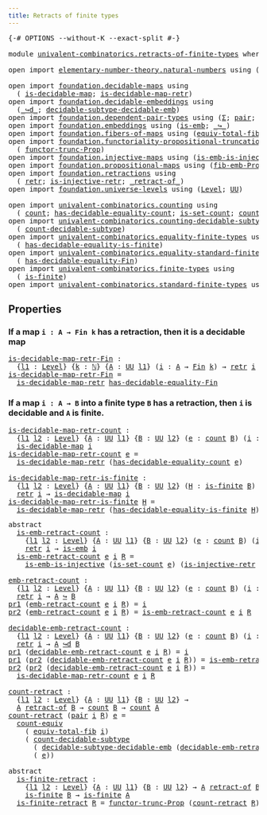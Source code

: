 ```yaml
---
title: Retracts of finite types
---
```


<pre class="Agda"><a id="50" class="Symbol">{-#</a> <a id="54" class="Keyword">OPTIONS</a> <a id="62" class="Pragma">--without-K</a> <a id="74" class="Pragma">--exact-split</a> <a id="88" class="Symbol">#-}</a>

<a id="93" class="Keyword">module</a> <a id="100" href="univalent-combinatorics.retracts-of-finite-types.html" class="Module">univalent-combinatorics.retracts-of-finite-types</a> <a id="149" class="Keyword">where</a>

<a id="156" class="Keyword">open</a> <a id="161" class="Keyword">import</a> <a id="168" href="elementary-number-theory.natural-numbers.html" class="Module">elementary-number-theory.natural-numbers</a> <a id="209" class="Keyword">using</a> <a id="215" class="Symbol">(</a><a id="216" href="elementary-number-theory.natural-numbers.html#1444" class="Datatype">ℕ</a><a id="217" class="Symbol">)</a>

<a id="220" class="Keyword">open</a> <a id="225" class="Keyword">import</a> <a id="232" href="foundation.decidable-maps.html" class="Module">foundation.decidable-maps</a> <a id="258" class="Keyword">using</a>
  <a id="266" class="Symbol">(</a> <a id="268" href="foundation.decidable-maps.html#758" class="Function">is-decidable-map</a><a id="284" class="Symbol">;</a> <a id="286" href="foundation.decidable-maps.html#869" class="Function">is-decidable-map-retr</a><a id="307" class="Symbol">)</a>
<a id="309" class="Keyword">open</a> <a id="314" class="Keyword">import</a> <a id="321" href="foundation.decidable-embeddings.html" class="Module">foundation.decidable-embeddings</a> <a id="353" class="Keyword">using</a>
  <a id="361" class="Symbol">(</a><a id="362" href="foundation.decidable-embeddings.html#3738" class="Function Operator">_↪d_</a><a id="366" class="Symbol">;</a> <a id="368" href="foundation.decidable-embeddings.html#6077" class="Function">decidable-subtype-decidable-emb</a><a id="399" class="Symbol">)</a>
<a id="401" class="Keyword">open</a> <a id="406" class="Keyword">import</a> <a id="413" href="foundation.dependent-pair-types.html" class="Module">foundation.dependent-pair-types</a> <a id="445" class="Keyword">using</a> <a id="451" class="Symbol">(</a><a id="452" href="foundation-core.dependent-pair-types.html#502" class="Record">Σ</a><a id="453" class="Symbol">;</a> <a id="455" href="foundation-core.dependent-pair-types.html#575" class="InductiveConstructor">pair</a><a id="459" class="Symbol">;</a> <a id="461" href="foundation-core.dependent-pair-types.html#592" class="Field">pr1</a><a id="464" class="Symbol">;</a> <a id="466" href="foundation-core.dependent-pair-types.html#604" class="Field">pr2</a><a id="469" class="Symbol">)</a>
<a id="471" class="Keyword">open</a> <a id="476" class="Keyword">import</a> <a id="483" href="foundation.embeddings.html" class="Module">foundation.embeddings</a> <a id="505" class="Keyword">using</a> <a id="511" class="Symbol">(</a><a id="512" href="foundation-core.embeddings.html#980" class="Function">is-emb</a><a id="518" class="Symbol">;</a> <a id="520" href="foundation-core.embeddings.html#1062" class="Function Operator">_↪_</a><a id="523" class="Symbol">)</a>
<a id="525" class="Keyword">open</a> <a id="530" class="Keyword">import</a> <a id="537" href="foundation.fibers-of-maps.html" class="Module">foundation.fibers-of-maps</a> <a id="563" class="Keyword">using</a> <a id="569" class="Symbol">(</a><a id="570" href="foundation-core.fibers-of-maps.html#5261" class="Function">equiv-total-fib</a><a id="585" class="Symbol">)</a>
<a id="587" class="Keyword">open</a> <a id="592" class="Keyword">import</a> <a id="599" href="foundation.functoriality-propositional-truncation.html" class="Module">foundation.functoriality-propositional-truncation</a> <a id="649" class="Keyword">using</a>
  <a id="657" class="Symbol">(</a> <a id="659" href="foundation.functoriality-propositional-truncation.html#1451" class="Function">functor-trunc-Prop</a><a id="677" class="Symbol">)</a>
<a id="679" class="Keyword">open</a> <a id="684" class="Keyword">import</a> <a id="691" href="foundation.injective-maps.html" class="Module">foundation.injective-maps</a> <a id="717" class="Keyword">using</a> <a id="723" class="Symbol">(</a><a id="724" href="foundation.injective-maps.html#4595" class="Function">is-emb-is-injective</a><a id="743" class="Symbol">)</a>
<a id="745" class="Keyword">open</a> <a id="750" class="Keyword">import</a> <a id="757" href="foundation.propositional-maps.html" class="Module">foundation.propositional-maps</a> <a id="787" class="Keyword">using</a> <a id="793" class="Symbol">(</a><a id="794" href="foundation-core.propositional-maps.html#2460" class="Function">fib-emb-Prop</a><a id="806" class="Symbol">)</a>
<a id="808" class="Keyword">open</a> <a id="813" class="Keyword">import</a> <a id="820" href="foundation.retractions.html" class="Module">foundation.retractions</a> <a id="843" class="Keyword">using</a>
  <a id="851" class="Symbol">(</a> <a id="853" href="foundation-core.retractions.html#593" class="Function">retr</a><a id="857" class="Symbol">;</a> <a id="859" href="foundation.retractions.html#2840" class="Function">is-injective-retr</a><a id="876" class="Symbol">;</a> <a id="878" href="foundation-core.retractions.html#670" class="Function Operator">_retract-of_</a><a id="890" class="Symbol">)</a>
<a id="892" class="Keyword">open</a> <a id="897" class="Keyword">import</a> <a id="904" href="foundation.universe-levels.html" class="Module">foundation.universe-levels</a> <a id="931" class="Keyword">using</a> <a id="937" class="Symbol">(</a><a id="938" href="Agda.Primitive.html#597" class="Postulate">Level</a><a id="943" class="Symbol">;</a> <a id="945" href="foundation-core.universe-levels.html#222" class="Primitive">UU</a><a id="947" class="Symbol">)</a>

<a id="950" class="Keyword">open</a> <a id="955" class="Keyword">import</a> <a id="962" href="univalent-combinatorics.counting.html" class="Module">univalent-combinatorics.counting</a> <a id="995" class="Keyword">using</a>
  <a id="1003" class="Symbol">(</a> <a id="1005" href="univalent-combinatorics.counting.html#1901" class="Function">count</a><a id="1010" class="Symbol">;</a> <a id="1012" href="univalent-combinatorics.counting.html#6142" class="Function">has-decidable-equality-count</a><a id="1040" class="Symbol">;</a> <a id="1042" href="univalent-combinatorics.counting.html#2757" class="Function">is-set-count</a><a id="1054" class="Symbol">;</a> <a id="1056" href="univalent-combinatorics.counting.html#3395" class="Function">count-equiv</a><a id="1067" class="Symbol">)</a>
<a id="1069" class="Keyword">open</a> <a id="1074" class="Keyword">import</a> <a id="1081" href="univalent-combinatorics.counting-decidable-subtypes.html" class="Module">univalent-combinatorics.counting-decidable-subtypes</a> <a id="1133" class="Keyword">using</a>
  <a id="1141" class="Symbol">(</a> <a id="1143" href="univalent-combinatorics.counting-decidable-subtypes.html#4574" class="Function">count-decidable-subtype</a><a id="1166" class="Symbol">)</a>
<a id="1168" class="Keyword">open</a> <a id="1173" class="Keyword">import</a> <a id="1180" href="univalent-combinatorics.equality-finite-types.html" class="Module">univalent-combinatorics.equality-finite-types</a> <a id="1226" class="Keyword">using</a>
  <a id="1234" class="Symbol">(</a> <a id="1236" href="univalent-combinatorics.equality-finite-types.html#1988" class="Function">has-decidable-equality-is-finite</a><a id="1268" class="Symbol">)</a>
<a id="1270" class="Keyword">open</a> <a id="1275" class="Keyword">import</a> <a id="1282" href="univalent-combinatorics.equality-standard-finite-types.html" class="Module">univalent-combinatorics.equality-standard-finite-types</a> <a id="1337" class="Keyword">using</a>
  <a id="1345" class="Symbol">(</a> <a id="1347" href="univalent-combinatorics.equality-standard-finite-types.html#2965" class="Function">has-decidable-equality-Fin</a><a id="1373" class="Symbol">)</a>
<a id="1375" class="Keyword">open</a> <a id="1380" class="Keyword">import</a> <a id="1387" href="univalent-combinatorics.finite-types.html" class="Module">univalent-combinatorics.finite-types</a> <a id="1424" class="Keyword">using</a>
  <a id="1432" class="Symbol">(</a> <a id="1434" href="univalent-combinatorics.finite-types.html#4064" class="Function">is-finite</a><a id="1443" class="Symbol">)</a>
<a id="1445" class="Keyword">open</a> <a id="1450" class="Keyword">import</a> <a id="1457" href="univalent-combinatorics.standard-finite-types.html" class="Module">univalent-combinatorics.standard-finite-types</a> <a id="1503" class="Keyword">using</a> <a id="1509" class="Symbol">(</a><a id="1510" href="univalent-combinatorics.standard-finite-types.html#2149" class="Function">Fin</a><a id="1513" class="Symbol">)</a>
</pre>
## Properties

### If a map `i : A → Fin k` has a retraction, then it is a decidable map

<pre class="Agda"><a id="is-decidable-map-retr-Fin"></a><a id="1618" href="univalent-combinatorics.retracts-of-finite-types.html#1618" class="Function">is-decidable-map-retr-Fin</a> <a id="1644" class="Symbol">:</a>
  <a id="1648" class="Symbol">{</a><a id="1649" href="univalent-combinatorics.retracts-of-finite-types.html#1649" class="Bound">l1</a> <a id="1652" class="Symbol">:</a> <a id="1654" href="Agda.Primitive.html#597" class="Postulate">Level</a><a id="1659" class="Symbol">}</a> <a id="1661" class="Symbol">{</a><a id="1662" href="univalent-combinatorics.retracts-of-finite-types.html#1662" class="Bound">k</a> <a id="1664" class="Symbol">:</a> <a id="1666" href="elementary-number-theory.natural-numbers.html#1444" class="Datatype">ℕ</a><a id="1667" class="Symbol">}</a> <a id="1669" class="Symbol">{</a><a id="1670" href="univalent-combinatorics.retracts-of-finite-types.html#1670" class="Bound">A</a> <a id="1672" class="Symbol">:</a> <a id="1674" href="foundation-core.universe-levels.html#222" class="Primitive">UU</a> <a id="1677" href="univalent-combinatorics.retracts-of-finite-types.html#1649" class="Bound">l1</a><a id="1679" class="Symbol">}</a> <a id="1681" class="Symbol">(</a><a id="1682" href="univalent-combinatorics.retracts-of-finite-types.html#1682" class="Bound">i</a> <a id="1684" class="Symbol">:</a> <a id="1686" href="univalent-combinatorics.retracts-of-finite-types.html#1670" class="Bound">A</a> <a id="1688" class="Symbol">→</a> <a id="1690" href="univalent-combinatorics.standard-finite-types.html#2149" class="Function">Fin</a> <a id="1694" href="univalent-combinatorics.retracts-of-finite-types.html#1662" class="Bound">k</a><a id="1695" class="Symbol">)</a> <a id="1697" class="Symbol">→</a> <a id="1699" href="foundation-core.retractions.html#593" class="Function">retr</a> <a id="1704" href="univalent-combinatorics.retracts-of-finite-types.html#1682" class="Bound">i</a> <a id="1706" class="Symbol">→</a> <a id="1708" href="foundation.decidable-maps.html#758" class="Function">is-decidable-map</a> <a id="1725" href="univalent-combinatorics.retracts-of-finite-types.html#1682" class="Bound">i</a>
<a id="1727" href="univalent-combinatorics.retracts-of-finite-types.html#1618" class="Function">is-decidable-map-retr-Fin</a> <a id="1753" class="Symbol">=</a>
  <a id="1757" href="foundation.decidable-maps.html#869" class="Function">is-decidable-map-retr</a> <a id="1779" href="univalent-combinatorics.equality-standard-finite-types.html#2965" class="Function">has-decidable-equality-Fin</a>
</pre>
### If a map `i : A → B` into a finite type `B` has a retraction, then `i` is decidable and `A` is finite.

<pre class="Agda"><a id="is-decidable-map-retr-count"></a><a id="1927" href="univalent-combinatorics.retracts-of-finite-types.html#1927" class="Function">is-decidable-map-retr-count</a> <a id="1955" class="Symbol">:</a>
  <a id="1959" class="Symbol">{</a><a id="1960" href="univalent-combinatorics.retracts-of-finite-types.html#1960" class="Bound">l1</a> <a id="1963" href="univalent-combinatorics.retracts-of-finite-types.html#1963" class="Bound">l2</a> <a id="1966" class="Symbol">:</a> <a id="1968" href="Agda.Primitive.html#597" class="Postulate">Level</a><a id="1973" class="Symbol">}</a> <a id="1975" class="Symbol">{</a><a id="1976" href="univalent-combinatorics.retracts-of-finite-types.html#1976" class="Bound">A</a> <a id="1978" class="Symbol">:</a> <a id="1980" href="foundation-core.universe-levels.html#222" class="Primitive">UU</a> <a id="1983" href="univalent-combinatorics.retracts-of-finite-types.html#1960" class="Bound">l1</a><a id="1985" class="Symbol">}</a> <a id="1987" class="Symbol">{</a><a id="1988" href="univalent-combinatorics.retracts-of-finite-types.html#1988" class="Bound">B</a> <a id="1990" class="Symbol">:</a> <a id="1992" href="foundation-core.universe-levels.html#222" class="Primitive">UU</a> <a id="1995" href="univalent-combinatorics.retracts-of-finite-types.html#1963" class="Bound">l2</a><a id="1997" class="Symbol">}</a> <a id="1999" class="Symbol">(</a><a id="2000" href="univalent-combinatorics.retracts-of-finite-types.html#2000" class="Bound">e</a> <a id="2002" class="Symbol">:</a> <a id="2004" href="univalent-combinatorics.counting.html#1901" class="Function">count</a> <a id="2010" href="univalent-combinatorics.retracts-of-finite-types.html#1988" class="Bound">B</a><a id="2011" class="Symbol">)</a> <a id="2013" class="Symbol">(</a><a id="2014" href="univalent-combinatorics.retracts-of-finite-types.html#2014" class="Bound">i</a> <a id="2016" class="Symbol">:</a> <a id="2018" href="univalent-combinatorics.retracts-of-finite-types.html#1976" class="Bound">A</a> <a id="2020" class="Symbol">→</a> <a id="2022" href="univalent-combinatorics.retracts-of-finite-types.html#1988" class="Bound">B</a><a id="2023" class="Symbol">)</a> <a id="2025" class="Symbol">→</a> <a id="2027" href="foundation-core.retractions.html#593" class="Function">retr</a> <a id="2032" href="univalent-combinatorics.retracts-of-finite-types.html#2014" class="Bound">i</a> <a id="2034" class="Symbol">→</a>
  <a id="2038" href="foundation.decidable-maps.html#758" class="Function">is-decidable-map</a> <a id="2055" href="univalent-combinatorics.retracts-of-finite-types.html#2014" class="Bound">i</a>
<a id="2057" href="univalent-combinatorics.retracts-of-finite-types.html#1927" class="Function">is-decidable-map-retr-count</a> <a id="2085" href="univalent-combinatorics.retracts-of-finite-types.html#2085" class="Bound">e</a> <a id="2087" class="Symbol">=</a>
  <a id="2091" href="foundation.decidable-maps.html#869" class="Function">is-decidable-map-retr</a> <a id="2113" class="Symbol">(</a><a id="2114" href="univalent-combinatorics.counting.html#6142" class="Function">has-decidable-equality-count</a> <a id="2143" href="univalent-combinatorics.retracts-of-finite-types.html#2085" class="Bound">e</a><a id="2144" class="Symbol">)</a>

<a id="is-decidable-map-retr-is-finite"></a><a id="2147" href="univalent-combinatorics.retracts-of-finite-types.html#2147" class="Function">is-decidable-map-retr-is-finite</a> <a id="2179" class="Symbol">:</a>
  <a id="2183" class="Symbol">{</a><a id="2184" href="univalent-combinatorics.retracts-of-finite-types.html#2184" class="Bound">l1</a> <a id="2187" href="univalent-combinatorics.retracts-of-finite-types.html#2187" class="Bound">l2</a> <a id="2190" class="Symbol">:</a> <a id="2192" href="Agda.Primitive.html#597" class="Postulate">Level</a><a id="2197" class="Symbol">}</a> <a id="2199" class="Symbol">{</a><a id="2200" href="univalent-combinatorics.retracts-of-finite-types.html#2200" class="Bound">A</a> <a id="2202" class="Symbol">:</a> <a id="2204" href="foundation-core.universe-levels.html#222" class="Primitive">UU</a> <a id="2207" href="univalent-combinatorics.retracts-of-finite-types.html#2184" class="Bound">l1</a><a id="2209" class="Symbol">}</a> <a id="2211" class="Symbol">{</a><a id="2212" href="univalent-combinatorics.retracts-of-finite-types.html#2212" class="Bound">B</a> <a id="2214" class="Symbol">:</a> <a id="2216" href="foundation-core.universe-levels.html#222" class="Primitive">UU</a> <a id="2219" href="univalent-combinatorics.retracts-of-finite-types.html#2187" class="Bound">l2</a><a id="2221" class="Symbol">}</a> <a id="2223" class="Symbol">(</a><a id="2224" href="univalent-combinatorics.retracts-of-finite-types.html#2224" class="Bound">H</a> <a id="2226" class="Symbol">:</a> <a id="2228" href="univalent-combinatorics.finite-types.html#4064" class="Function">is-finite</a> <a id="2238" href="univalent-combinatorics.retracts-of-finite-types.html#2212" class="Bound">B</a><a id="2239" class="Symbol">)</a> <a id="2241" class="Symbol">(</a><a id="2242" href="univalent-combinatorics.retracts-of-finite-types.html#2242" class="Bound">i</a> <a id="2244" class="Symbol">:</a> <a id="2246" href="univalent-combinatorics.retracts-of-finite-types.html#2200" class="Bound">A</a> <a id="2248" class="Symbol">→</a> <a id="2250" href="univalent-combinatorics.retracts-of-finite-types.html#2212" class="Bound">B</a><a id="2251" class="Symbol">)</a> <a id="2253" class="Symbol">→</a>
  <a id="2257" href="foundation-core.retractions.html#593" class="Function">retr</a> <a id="2262" href="univalent-combinatorics.retracts-of-finite-types.html#2242" class="Bound">i</a> <a id="2264" class="Symbol">→</a> <a id="2266" href="foundation.decidable-maps.html#758" class="Function">is-decidable-map</a> <a id="2283" href="univalent-combinatorics.retracts-of-finite-types.html#2242" class="Bound">i</a>
<a id="2285" href="univalent-combinatorics.retracts-of-finite-types.html#2147" class="Function">is-decidable-map-retr-is-finite</a> <a id="2317" href="univalent-combinatorics.retracts-of-finite-types.html#2317" class="Bound">H</a> <a id="2319" class="Symbol">=</a>
  <a id="2323" href="foundation.decidable-maps.html#869" class="Function">is-decidable-map-retr</a> <a id="2345" class="Symbol">(</a><a id="2346" href="univalent-combinatorics.equality-finite-types.html#1988" class="Function">has-decidable-equality-is-finite</a> <a id="2379" href="univalent-combinatorics.retracts-of-finite-types.html#2317" class="Bound">H</a><a id="2380" class="Symbol">)</a>
</pre>
<pre class="Agda"><a id="2395" class="Keyword">abstract</a>
  <a id="is-emb-retract-count"></a><a id="2406" href="univalent-combinatorics.retracts-of-finite-types.html#2406" class="Function">is-emb-retract-count</a> <a id="2427" class="Symbol">:</a>
    <a id="2433" class="Symbol">{</a><a id="2434" href="univalent-combinatorics.retracts-of-finite-types.html#2434" class="Bound">l1</a> <a id="2437" href="univalent-combinatorics.retracts-of-finite-types.html#2437" class="Bound">l2</a> <a id="2440" class="Symbol">:</a> <a id="2442" href="Agda.Primitive.html#597" class="Postulate">Level</a><a id="2447" class="Symbol">}</a> <a id="2449" class="Symbol">{</a><a id="2450" href="univalent-combinatorics.retracts-of-finite-types.html#2450" class="Bound">A</a> <a id="2452" class="Symbol">:</a> <a id="2454" href="foundation-core.universe-levels.html#222" class="Primitive">UU</a> <a id="2457" href="univalent-combinatorics.retracts-of-finite-types.html#2434" class="Bound">l1</a><a id="2459" class="Symbol">}</a> <a id="2461" class="Symbol">{</a><a id="2462" href="univalent-combinatorics.retracts-of-finite-types.html#2462" class="Bound">B</a> <a id="2464" class="Symbol">:</a> <a id="2466" href="foundation-core.universe-levels.html#222" class="Primitive">UU</a> <a id="2469" href="univalent-combinatorics.retracts-of-finite-types.html#2437" class="Bound">l2</a><a id="2471" class="Symbol">}</a> <a id="2473" class="Symbol">(</a><a id="2474" href="univalent-combinatorics.retracts-of-finite-types.html#2474" class="Bound">e</a> <a id="2476" class="Symbol">:</a> <a id="2478" href="univalent-combinatorics.counting.html#1901" class="Function">count</a> <a id="2484" href="univalent-combinatorics.retracts-of-finite-types.html#2462" class="Bound">B</a><a id="2485" class="Symbol">)</a> <a id="2487" class="Symbol">(</a><a id="2488" href="univalent-combinatorics.retracts-of-finite-types.html#2488" class="Bound">i</a> <a id="2490" class="Symbol">:</a> <a id="2492" href="univalent-combinatorics.retracts-of-finite-types.html#2450" class="Bound">A</a> <a id="2494" class="Symbol">→</a> <a id="2496" href="univalent-combinatorics.retracts-of-finite-types.html#2462" class="Bound">B</a><a id="2497" class="Symbol">)</a> <a id="2499" class="Symbol">→</a>
    <a id="2505" href="foundation-core.retractions.html#593" class="Function">retr</a> <a id="2510" href="univalent-combinatorics.retracts-of-finite-types.html#2488" class="Bound">i</a> <a id="2512" class="Symbol">→</a> <a id="2514" href="foundation-core.embeddings.html#980" class="Function">is-emb</a> <a id="2521" href="univalent-combinatorics.retracts-of-finite-types.html#2488" class="Bound">i</a>
  <a id="2525" href="univalent-combinatorics.retracts-of-finite-types.html#2406" class="Function">is-emb-retract-count</a> <a id="2546" href="univalent-combinatorics.retracts-of-finite-types.html#2546" class="Bound">e</a> <a id="2548" href="univalent-combinatorics.retracts-of-finite-types.html#2548" class="Bound">i</a> <a id="2550" href="univalent-combinatorics.retracts-of-finite-types.html#2550" class="Bound">R</a> <a id="2552" class="Symbol">=</a>
    <a id="2558" href="foundation.injective-maps.html#4595" class="Function">is-emb-is-injective</a> <a id="2578" class="Symbol">(</a><a id="2579" href="univalent-combinatorics.counting.html#2757" class="Function">is-set-count</a> <a id="2592" href="univalent-combinatorics.retracts-of-finite-types.html#2546" class="Bound">e</a><a id="2593" class="Symbol">)</a> <a id="2595" class="Symbol">(</a><a id="2596" href="foundation.retractions.html#2840" class="Function">is-injective-retr</a> <a id="2614" href="univalent-combinatorics.retracts-of-finite-types.html#2548" class="Bound">i</a> <a id="2616" href="univalent-combinatorics.retracts-of-finite-types.html#2550" class="Bound">R</a><a id="2617" class="Symbol">)</a>

<a id="emb-retract-count"></a><a id="2620" href="univalent-combinatorics.retracts-of-finite-types.html#2620" class="Function">emb-retract-count</a> <a id="2638" class="Symbol">:</a>
  <a id="2642" class="Symbol">{</a><a id="2643" href="univalent-combinatorics.retracts-of-finite-types.html#2643" class="Bound">l1</a> <a id="2646" href="univalent-combinatorics.retracts-of-finite-types.html#2646" class="Bound">l2</a> <a id="2649" class="Symbol">:</a> <a id="2651" href="Agda.Primitive.html#597" class="Postulate">Level</a><a id="2656" class="Symbol">}</a> <a id="2658" class="Symbol">{</a><a id="2659" href="univalent-combinatorics.retracts-of-finite-types.html#2659" class="Bound">A</a> <a id="2661" class="Symbol">:</a> <a id="2663" href="foundation-core.universe-levels.html#222" class="Primitive">UU</a> <a id="2666" href="univalent-combinatorics.retracts-of-finite-types.html#2643" class="Bound">l1</a><a id="2668" class="Symbol">}</a> <a id="2670" class="Symbol">{</a><a id="2671" href="univalent-combinatorics.retracts-of-finite-types.html#2671" class="Bound">B</a> <a id="2673" class="Symbol">:</a> <a id="2675" href="foundation-core.universe-levels.html#222" class="Primitive">UU</a> <a id="2678" href="univalent-combinatorics.retracts-of-finite-types.html#2646" class="Bound">l2</a><a id="2680" class="Symbol">}</a> <a id="2682" class="Symbol">(</a><a id="2683" href="univalent-combinatorics.retracts-of-finite-types.html#2683" class="Bound">e</a> <a id="2685" class="Symbol">:</a> <a id="2687" href="univalent-combinatorics.counting.html#1901" class="Function">count</a> <a id="2693" href="univalent-combinatorics.retracts-of-finite-types.html#2671" class="Bound">B</a><a id="2694" class="Symbol">)</a> <a id="2696" class="Symbol">(</a><a id="2697" href="univalent-combinatorics.retracts-of-finite-types.html#2697" class="Bound">i</a> <a id="2699" class="Symbol">:</a> <a id="2701" href="univalent-combinatorics.retracts-of-finite-types.html#2659" class="Bound">A</a> <a id="2703" class="Symbol">→</a> <a id="2705" href="univalent-combinatorics.retracts-of-finite-types.html#2671" class="Bound">B</a><a id="2706" class="Symbol">)</a> <a id="2708" class="Symbol">→</a>
  <a id="2712" href="foundation-core.retractions.html#593" class="Function">retr</a> <a id="2717" href="univalent-combinatorics.retracts-of-finite-types.html#2697" class="Bound">i</a> <a id="2719" class="Symbol">→</a> <a id="2721" href="univalent-combinatorics.retracts-of-finite-types.html#2659" class="Bound">A</a> <a id="2723" href="foundation-core.embeddings.html#1062" class="Function Operator">↪</a> <a id="2725" href="univalent-combinatorics.retracts-of-finite-types.html#2671" class="Bound">B</a>
<a id="2727" href="foundation-core.dependent-pair-types.html#592" class="Field">pr1</a> <a id="2731" class="Symbol">(</a><a id="2732" href="univalent-combinatorics.retracts-of-finite-types.html#2620" class="Function">emb-retract-count</a> <a id="2750" href="univalent-combinatorics.retracts-of-finite-types.html#2750" class="Bound">e</a> <a id="2752" href="univalent-combinatorics.retracts-of-finite-types.html#2752" class="Bound">i</a> <a id="2754" href="univalent-combinatorics.retracts-of-finite-types.html#2754" class="Bound">R</a><a id="2755" class="Symbol">)</a> <a id="2757" class="Symbol">=</a> <a id="2759" href="univalent-combinatorics.retracts-of-finite-types.html#2752" class="Bound">i</a>
<a id="2761" href="foundation-core.dependent-pair-types.html#604" class="Field">pr2</a> <a id="2765" class="Symbol">(</a><a id="2766" href="univalent-combinatorics.retracts-of-finite-types.html#2620" class="Function">emb-retract-count</a> <a id="2784" href="univalent-combinatorics.retracts-of-finite-types.html#2784" class="Bound">e</a> <a id="2786" href="univalent-combinatorics.retracts-of-finite-types.html#2786" class="Bound">i</a> <a id="2788" href="univalent-combinatorics.retracts-of-finite-types.html#2788" class="Bound">R</a><a id="2789" class="Symbol">)</a> <a id="2791" class="Symbol">=</a> <a id="2793" href="univalent-combinatorics.retracts-of-finite-types.html#2406" class="Function">is-emb-retract-count</a> <a id="2814" href="univalent-combinatorics.retracts-of-finite-types.html#2784" class="Bound">e</a> <a id="2816" href="univalent-combinatorics.retracts-of-finite-types.html#2786" class="Bound">i</a> <a id="2818" href="univalent-combinatorics.retracts-of-finite-types.html#2788" class="Bound">R</a>

<a id="decidable-emb-retract-count"></a><a id="2821" href="univalent-combinatorics.retracts-of-finite-types.html#2821" class="Function">decidable-emb-retract-count</a> <a id="2849" class="Symbol">:</a>
  <a id="2853" class="Symbol">{</a><a id="2854" href="univalent-combinatorics.retracts-of-finite-types.html#2854" class="Bound">l1</a> <a id="2857" href="univalent-combinatorics.retracts-of-finite-types.html#2857" class="Bound">l2</a> <a id="2860" class="Symbol">:</a> <a id="2862" href="Agda.Primitive.html#597" class="Postulate">Level</a><a id="2867" class="Symbol">}</a> <a id="2869" class="Symbol">{</a><a id="2870" href="univalent-combinatorics.retracts-of-finite-types.html#2870" class="Bound">A</a> <a id="2872" class="Symbol">:</a> <a id="2874" href="foundation-core.universe-levels.html#222" class="Primitive">UU</a> <a id="2877" href="univalent-combinatorics.retracts-of-finite-types.html#2854" class="Bound">l1</a><a id="2879" class="Symbol">}</a> <a id="2881" class="Symbol">{</a><a id="2882" href="univalent-combinatorics.retracts-of-finite-types.html#2882" class="Bound">B</a> <a id="2884" class="Symbol">:</a> <a id="2886" href="foundation-core.universe-levels.html#222" class="Primitive">UU</a> <a id="2889" href="univalent-combinatorics.retracts-of-finite-types.html#2857" class="Bound">l2</a><a id="2891" class="Symbol">}</a> <a id="2893" class="Symbol">(</a><a id="2894" href="univalent-combinatorics.retracts-of-finite-types.html#2894" class="Bound">e</a> <a id="2896" class="Symbol">:</a> <a id="2898" href="univalent-combinatorics.counting.html#1901" class="Function">count</a> <a id="2904" href="univalent-combinatorics.retracts-of-finite-types.html#2882" class="Bound">B</a><a id="2905" class="Symbol">)</a> <a id="2907" class="Symbol">(</a><a id="2908" href="univalent-combinatorics.retracts-of-finite-types.html#2908" class="Bound">i</a> <a id="2910" class="Symbol">:</a> <a id="2912" href="univalent-combinatorics.retracts-of-finite-types.html#2870" class="Bound">A</a> <a id="2914" class="Symbol">→</a> <a id="2916" href="univalent-combinatorics.retracts-of-finite-types.html#2882" class="Bound">B</a><a id="2917" class="Symbol">)</a> <a id="2919" class="Symbol">→</a>
  <a id="2923" href="foundation-core.retractions.html#593" class="Function">retr</a> <a id="2928" href="univalent-combinatorics.retracts-of-finite-types.html#2908" class="Bound">i</a> <a id="2930" class="Symbol">→</a> <a id="2932" href="univalent-combinatorics.retracts-of-finite-types.html#2870" class="Bound">A</a> <a id="2934" href="foundation.decidable-embeddings.html#3738" class="Function Operator">↪d</a> <a id="2937" href="univalent-combinatorics.retracts-of-finite-types.html#2882" class="Bound">B</a>
<a id="2939" href="foundation-core.dependent-pair-types.html#592" class="Field">pr1</a> <a id="2943" class="Symbol">(</a><a id="2944" href="univalent-combinatorics.retracts-of-finite-types.html#2821" class="Function">decidable-emb-retract-count</a> <a id="2972" href="univalent-combinatorics.retracts-of-finite-types.html#2972" class="Bound">e</a> <a id="2974" href="univalent-combinatorics.retracts-of-finite-types.html#2974" class="Bound">i</a> <a id="2976" href="univalent-combinatorics.retracts-of-finite-types.html#2976" class="Bound">R</a><a id="2977" class="Symbol">)</a> <a id="2979" class="Symbol">=</a> <a id="2981" href="univalent-combinatorics.retracts-of-finite-types.html#2974" class="Bound">i</a>
<a id="2983" href="foundation-core.dependent-pair-types.html#592" class="Field">pr1</a> <a id="2987" class="Symbol">(</a><a id="2988" href="foundation-core.dependent-pair-types.html#604" class="Field">pr2</a> <a id="2992" class="Symbol">(</a><a id="2993" href="univalent-combinatorics.retracts-of-finite-types.html#2821" class="Function">decidable-emb-retract-count</a> <a id="3021" href="univalent-combinatorics.retracts-of-finite-types.html#3021" class="Bound">e</a> <a id="3023" href="univalent-combinatorics.retracts-of-finite-types.html#3023" class="Bound">i</a> <a id="3025" href="univalent-combinatorics.retracts-of-finite-types.html#3025" class="Bound">R</a><a id="3026" class="Symbol">))</a> <a id="3029" class="Symbol">=</a> <a id="3031" href="univalent-combinatorics.retracts-of-finite-types.html#2406" class="Function">is-emb-retract-count</a> <a id="3052" href="univalent-combinatorics.retracts-of-finite-types.html#3021" class="Bound">e</a> <a id="3054" href="univalent-combinatorics.retracts-of-finite-types.html#3023" class="Bound">i</a> <a id="3056" href="univalent-combinatorics.retracts-of-finite-types.html#3025" class="Bound">R</a>
<a id="3058" href="foundation-core.dependent-pair-types.html#604" class="Field">pr2</a> <a id="3062" class="Symbol">(</a><a id="3063" href="foundation-core.dependent-pair-types.html#604" class="Field">pr2</a> <a id="3067" class="Symbol">(</a><a id="3068" href="univalent-combinatorics.retracts-of-finite-types.html#2821" class="Function">decidable-emb-retract-count</a> <a id="3096" href="univalent-combinatorics.retracts-of-finite-types.html#3096" class="Bound">e</a> <a id="3098" href="univalent-combinatorics.retracts-of-finite-types.html#3098" class="Bound">i</a> <a id="3100" href="univalent-combinatorics.retracts-of-finite-types.html#3100" class="Bound">R</a><a id="3101" class="Symbol">))</a> <a id="3104" class="Symbol">=</a>
  <a id="3108" href="univalent-combinatorics.retracts-of-finite-types.html#1927" class="Function">is-decidable-map-retr-count</a> <a id="3136" href="univalent-combinatorics.retracts-of-finite-types.html#3096" class="Bound">e</a> <a id="3138" href="univalent-combinatorics.retracts-of-finite-types.html#3098" class="Bound">i</a> <a id="3140" href="univalent-combinatorics.retracts-of-finite-types.html#3100" class="Bound">R</a>

<a id="count-retract"></a><a id="3143" href="univalent-combinatorics.retracts-of-finite-types.html#3143" class="Function">count-retract</a> <a id="3157" class="Symbol">:</a>
  <a id="3161" class="Symbol">{</a><a id="3162" href="univalent-combinatorics.retracts-of-finite-types.html#3162" class="Bound">l1</a> <a id="3165" href="univalent-combinatorics.retracts-of-finite-types.html#3165" class="Bound">l2</a> <a id="3168" class="Symbol">:</a> <a id="3170" href="Agda.Primitive.html#597" class="Postulate">Level</a><a id="3175" class="Symbol">}</a> <a id="3177" class="Symbol">{</a><a id="3178" href="univalent-combinatorics.retracts-of-finite-types.html#3178" class="Bound">A</a> <a id="3180" class="Symbol">:</a> <a id="3182" href="foundation-core.universe-levels.html#222" class="Primitive">UU</a> <a id="3185" href="univalent-combinatorics.retracts-of-finite-types.html#3162" class="Bound">l1</a><a id="3187" class="Symbol">}</a> <a id="3189" class="Symbol">{</a><a id="3190" href="univalent-combinatorics.retracts-of-finite-types.html#3190" class="Bound">B</a> <a id="3192" class="Symbol">:</a> <a id="3194" href="foundation-core.universe-levels.html#222" class="Primitive">UU</a> <a id="3197" href="univalent-combinatorics.retracts-of-finite-types.html#3165" class="Bound">l2</a><a id="3199" class="Symbol">}</a> <a id="3201" class="Symbol">→</a>
  <a id="3205" href="univalent-combinatorics.retracts-of-finite-types.html#3178" class="Bound">A</a> <a id="3207" href="foundation-core.retractions.html#670" class="Function Operator">retract-of</a> <a id="3218" href="univalent-combinatorics.retracts-of-finite-types.html#3190" class="Bound">B</a> <a id="3220" class="Symbol">→</a> <a id="3222" href="univalent-combinatorics.counting.html#1901" class="Function">count</a> <a id="3228" href="univalent-combinatorics.retracts-of-finite-types.html#3190" class="Bound">B</a> <a id="3230" class="Symbol">→</a> <a id="3232" href="univalent-combinatorics.counting.html#1901" class="Function">count</a> <a id="3238" href="univalent-combinatorics.retracts-of-finite-types.html#3178" class="Bound">A</a>
<a id="3240" href="univalent-combinatorics.retracts-of-finite-types.html#3143" class="Function">count-retract</a> <a id="3254" class="Symbol">(</a><a id="3255" href="foundation-core.dependent-pair-types.html#575" class="InductiveConstructor">pair</a> <a id="3260" href="univalent-combinatorics.retracts-of-finite-types.html#3260" class="Bound">i</a> <a id="3262" href="univalent-combinatorics.retracts-of-finite-types.html#3262" class="Bound">R</a><a id="3263" class="Symbol">)</a> <a id="3265" href="univalent-combinatorics.retracts-of-finite-types.html#3265" class="Bound">e</a> <a id="3267" class="Symbol">=</a>
  <a id="3271" href="univalent-combinatorics.counting.html#3395" class="Function">count-equiv</a>
    <a id="3287" class="Symbol">(</a> <a id="3289" href="foundation-core.fibers-of-maps.html#5261" class="Function">equiv-total-fib</a> <a id="3305" href="univalent-combinatorics.retracts-of-finite-types.html#3260" class="Bound">i</a><a id="3306" class="Symbol">)</a>
    <a id="3312" class="Symbol">(</a> <a id="3314" href="univalent-combinatorics.counting-decidable-subtypes.html#4574" class="Function">count-decidable-subtype</a>
      <a id="3344" class="Symbol">(</a> <a id="3346" href="foundation.decidable-embeddings.html#6077" class="Function">decidable-subtype-decidable-emb</a> <a id="3378" class="Symbol">(</a><a id="3379" href="univalent-combinatorics.retracts-of-finite-types.html#2821" class="Function">decidable-emb-retract-count</a> <a id="3407" href="univalent-combinatorics.retracts-of-finite-types.html#3265" class="Bound">e</a> <a id="3409" href="univalent-combinatorics.retracts-of-finite-types.html#3260" class="Bound">i</a> <a id="3411" href="univalent-combinatorics.retracts-of-finite-types.html#3262" class="Bound">R</a><a id="3412" class="Symbol">))</a>
      <a id="3421" class="Symbol">(</a> <a id="3423" href="univalent-combinatorics.retracts-of-finite-types.html#3265" class="Bound">e</a><a id="3424" class="Symbol">))</a>

<a id="3428" class="Keyword">abstract</a>
  <a id="is-finite-retract"></a><a id="3439" href="univalent-combinatorics.retracts-of-finite-types.html#3439" class="Function">is-finite-retract</a> <a id="3457" class="Symbol">:</a>
    <a id="3463" class="Symbol">{</a><a id="3464" href="univalent-combinatorics.retracts-of-finite-types.html#3464" class="Bound">l1</a> <a id="3467" href="univalent-combinatorics.retracts-of-finite-types.html#3467" class="Bound">l2</a> <a id="3470" class="Symbol">:</a> <a id="3472" href="Agda.Primitive.html#597" class="Postulate">Level</a><a id="3477" class="Symbol">}</a> <a id="3479" class="Symbol">{</a><a id="3480" href="univalent-combinatorics.retracts-of-finite-types.html#3480" class="Bound">A</a> <a id="3482" class="Symbol">:</a> <a id="3484" href="foundation-core.universe-levels.html#222" class="Primitive">UU</a> <a id="3487" href="univalent-combinatorics.retracts-of-finite-types.html#3464" class="Bound">l1</a><a id="3489" class="Symbol">}</a> <a id="3491" class="Symbol">{</a><a id="3492" href="univalent-combinatorics.retracts-of-finite-types.html#3492" class="Bound">B</a> <a id="3494" class="Symbol">:</a> <a id="3496" href="foundation-core.universe-levels.html#222" class="Primitive">UU</a> <a id="3499" href="univalent-combinatorics.retracts-of-finite-types.html#3467" class="Bound">l2</a><a id="3501" class="Symbol">}</a> <a id="3503" class="Symbol">→</a> <a id="3505" href="univalent-combinatorics.retracts-of-finite-types.html#3480" class="Bound">A</a> <a id="3507" href="foundation-core.retractions.html#670" class="Function Operator">retract-of</a> <a id="3518" href="univalent-combinatorics.retracts-of-finite-types.html#3492" class="Bound">B</a> <a id="3520" class="Symbol">→</a>
    <a id="3526" href="univalent-combinatorics.finite-types.html#4064" class="Function">is-finite</a> <a id="3536" href="univalent-combinatorics.retracts-of-finite-types.html#3492" class="Bound">B</a> <a id="3538" class="Symbol">→</a> <a id="3540" href="univalent-combinatorics.finite-types.html#4064" class="Function">is-finite</a> <a id="3550" href="univalent-combinatorics.retracts-of-finite-types.html#3480" class="Bound">A</a>
  <a id="3554" href="univalent-combinatorics.retracts-of-finite-types.html#3439" class="Function">is-finite-retract</a> <a id="3572" href="univalent-combinatorics.retracts-of-finite-types.html#3572" class="Bound">R</a> <a id="3574" class="Symbol">=</a> <a id="3576" href="foundation.functoriality-propositional-truncation.html#1451" class="Function">functor-trunc-Prop</a> <a id="3595" class="Symbol">(</a><a id="3596" href="univalent-combinatorics.retracts-of-finite-types.html#3143" class="Function">count-retract</a> <a id="3610" href="univalent-combinatorics.retracts-of-finite-types.html#3572" class="Bound">R</a><a id="3611" class="Symbol">)</a>
</pre>